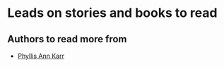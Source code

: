# Leads on stories and books to read

## Authors to read more from

+ [Phyllis Ann Karr][]


[Phyllis Ann Karr]: authors/phyllis-ann-karr.md
